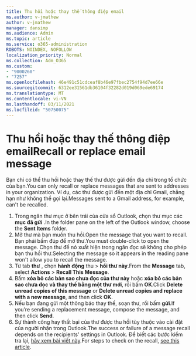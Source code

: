 ```yaml
---
title: Thu hồi hoặc thay thế thông điệp email
ms.author: v-jmathew
author: v-jmathew
manager: dansimp
ms.audience: Admin
ms.topic: article
ms.service: o365-administration
ROBOTS: NOINDEX, NOFOLLOW
localization_priority: Normal
ms.collection: Adm_O365
ms.custom:
- "9000260"
- "7257"
ms.openlocfilehash: 46e491c51cdceaf8b46e97fbec2754f94d7ee66e
ms.sourcegitcommit: 6312ee31561db36104f32282d019d069ede69174
ms.translationtype: MT
ms.contentlocale: vi-VN
ms.lasthandoff: 03/11/2021
ms.locfileid: "50750075"
---
```

# <a name="recall-or-replace-email-message"></a><span data-ttu-id="f5929-102">Thu hồi hoặc thay thế thông điệp email</span><span class="sxs-lookup"><span data-stu-id="f5929-102">Recall or replace email message</span></span>

<span data-ttu-id="f5929-103">Bạn chỉ có thể thu hồi hoặc thay thế thư được gửi đến địa chỉ trong tổ chức của bạn.</span><span class="sxs-lookup"><span data-stu-id="f5929-103">You can only recall or replace messages that are sent to addresses in your organization.</span></span> <span data-ttu-id="f5929-104">Ví dụ, các thư được gửi đến một địa chỉ Gmail, chẳng hạn như không thể gọi lại.</span><span class="sxs-lookup"><span data-stu-id="f5929-104">Messages sent to a Gmail address, for example, can't be recalled.</span></span>

1. <span data-ttu-id="f5929-105">Trong ngăn thư mục ở bên trái của cửa sổ Outlook, chọn thư mục các **mục đã gửi** .</span><span class="sxs-lookup"><span data-stu-id="f5929-105">In the folder pane on the left of the Outlook window, choose the **Sent Items** folder.</span></span>
2. <span data-ttu-id="f5929-106">Mở thư mà bạn muốn thu hồi.</span><span class="sxs-lookup"><span data-stu-id="f5929-106">Open the message that you want to recall.</span></span> <span data-ttu-id="f5929-107">Bạn phải bấm đúp để mở thư.</span><span class="sxs-lookup"><span data-stu-id="f5929-107">You must double-click to open the message.</span></span> <span data-ttu-id="f5929-108">Chọn thư để nó xuất hiện trong ngăn đọc sẽ không cho phép bạn thu hồi thư.</span><span class="sxs-lookup"><span data-stu-id="f5929-108">Selecting the message so it appears in the reading pane won't allow you to recall the message.</span></span>
3. <span data-ttu-id="f5929-109">Từ tab **thư** , chọn **hành động** thu  >  **hồi thư này**.</span><span class="sxs-lookup"><span data-stu-id="f5929-109">From the **Message** tab, select **Actions** > **Recall This Message**.</span></span>
4. <span data-ttu-id="f5929-110">Bấm **xóa bỏ các bản sao chưa đọc của thư này** hoặc **xóa bỏ các bản sao chưa đọc và thay thế bằng một thư mới**, rồi bấm **OK**.</span><span class="sxs-lookup"><span data-stu-id="f5929-110">Click **Delete unread copies of this message** or **Delete unread copies and replace with a new message**, and then click **OK**.</span></span>
5. <span data-ttu-id="f5929-111">Nếu bạn đang gửi một thông báo thay thế, soạn thư, rồi bấm **gửi**.</span><span class="sxs-lookup"><span data-stu-id="f5929-111">If you’re sending a replacement message, compose the message, and then click **Send**.</span></span>
6. <span data-ttu-id="f5929-112">Sự thành công hay thất bại của thư được thu hồi tùy thuộc vào cài đặt của người nhận trong Outlook.</span><span class="sxs-lookup"><span data-stu-id="f5929-112">The success or failure of a message recall depends on the recipients' settings in Outlook.</span></span> <span data-ttu-id="f5929-113">Để biết các bước kiểm tra lại, [hãy xem bài viết này](https://support.office.com/article/recall-or-replace-an-email-message-that-you-sent-35027f88-d655-4554-b4f8-6c0729a723a0#tocheck).</span><span class="sxs-lookup"><span data-stu-id="f5929-113">For steps to check on the recall, [see this article](https://support.office.com/article/recall-or-replace-an-email-message-that-you-sent-35027f88-d655-4554-b4f8-6c0729a723a0#tocheck).</span></span>
